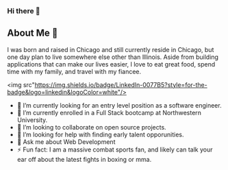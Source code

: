 ### Hi there 👋


## About Me :thought_balloon:
I was born and raised in Chicago and still currently reside in Chicago, but one day plan to live somewhere else other than Illinois. Aside from building applications that can make our lives easier, I love to eat great food, spend time with my family, and travel with my fiancee. 

<img src"https://img.shields.io/badge/LinkedIn-0077B5?style=for-the-badge&logo=linkedin&logoColor=white"/>  
- 🔭 I’m currently looking for an entry level position as a software engineer. 
- 🌱 I’m currently enrolled in a Full Stack bootcamp at Northwestern University.
- 👯 I’m looking to collaborate on open source projects.
- 🤔 I’m looking for help with finding early talent opporunities.
- 💬 Ask me about Web Development
- ⚡ Fun fact: I am a massive combat sports fan, and likely can talk your ear off about the latest fights in boxing or mma. 

